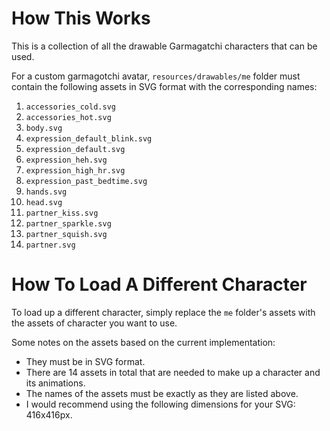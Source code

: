 # How This Works

This is a collection of all the drawable Garmagatchi characters that can be used.

For a custom garmagotchi avatar, `resources/drawables/me` folder must contain the following assets in SVG format with the corresponding names:

1. `accessories_cold.svg`
2. `accessories_hot.svg`
3. `body.svg`
4. `expression_default_blink.svg`
5. `expression_default.svg`
6. `expression_heh.svg`
7. `expression_high_hr.svg`
8. `expression_past_bedtime.svg`
9. `hands.svg`
10. `head.svg`
11. `partner_kiss.svg`
12. `partner_sparkle.svg`
13. `partner_squish.svg`
14. `partner.svg`

# How To Load A Different Character

To load up a different character, simply replace the `me` folder's assets with the assets of character you want to use.

Some notes on the assets based on the current implementation:

- They must be in SVG format.
- There are 14 assets in total that are needed to make up a character and its animations.
- The names of the assets must be exactly as they are listed above.
- I would recommend using the following dimensions for your SVG: 416x416px.
